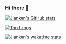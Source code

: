### Hi there 👋
[![Jiankun's GitHub stats](https://github-readme-stats-eight-gamma-19.vercel.app/api?username=JiankunW)](https://github.com/anuraghazra/github-readme-stats)

[![Top Langs](https://github-readme-stats-eight-gamma-19.vercel.app/api/top-langs/?username=JiankunW&layout=compact)](https://github.com/anuraghazra/github-readme-stats)

[![Jiankun's wakatime stats](https://github-readme-stats.vercel.app/api/wakatime?username=JiankunW)](https://github.com/anuraghazra/github-readme-stats)


<!--

**JiankunW/JiankunW** is a ✨ _special_ ✨ repository because its `README.md` (this file) appears on your GitHub profile.

Here are some ideas to get you started:

- 🔭 I’m currently working on ...
- 🌱 I’m currently learning ...
- 👯 I’m looking to collaborate on ...
- 🤔 I’m looking for help with ...
- 💬 Ask me about ...
- 📫 How to reach me: ...
- 😄 Pronouns: ...
- ⚡ Fun fact: ...
-->

